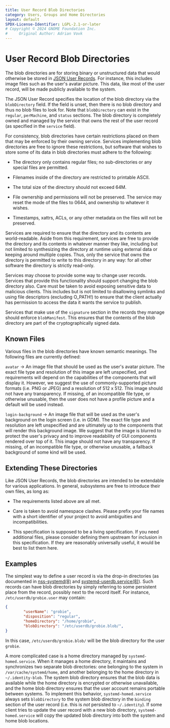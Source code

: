 ```yaml
---
title: User Record Blob Directories
category: Users, Groups and Home Directories
layout: default
SPDX-License-Identifier: LGPL-2.1-or-later
# Copyright © 2024 GNOME Foundation Inc.
#     Original Author: Adrian Vovk
---
```


# User Record Blob Directories

The blob directories are for storing binary or unstructured data that would
otherwise be stored in [JSON User Records](USER_RECORD.md). For instance,
this includes image files such as the user's avatar picture. This data,
like most of the user record, will be made publicly available to the
system.

The JSON User Record specifies the location of the blob directory via the
`blobDirectory` field. If the field is unset, then there is no blob directory
and thus no blob files to look for.  Note that `blobDirectory` can exist in the
`regular`, `perMachine`, and `status` sections. The blob directory is completely
owned and managed by the service that owns the rest of the user record (as
specified in the `service` field).

For consistency, blob directories have certain restrictions placed on them
that may be enforced by their owning service. Services implementing blob
directories are free to ignore these restrictions, but software that wishes
to store some of its data in blob directories must adhere to the following:

* The directory only contains regular files; no sub-directories or any special
  files are permitted.

* Filenames inside of the directory are restricted to printable ASCII.

* The total size of the directory should not exceed 64M.

* File ownership and permissions will not be preserved. The service may reset
  the mode of the files to 0644, and ownership to whatever it wishes.

* Timestamps, xattrs, ACLs, or any other metadata on the files will not be preserved.

Services are required to ensure that the directory and its contents are
world-readable. Aside from this requirement, services are free to provide
the directory and its contents in whatever manner they like, including but
not limited to synthesizing the directory at runtime using external data
or keeping around multiple copies. Thus, only the service that owns the
directory is permitted to write to this directory in any way: for all
other software the directory is strictly read-only.

Services may choose to provide some way to change user records. Services
that provide this functionality should support changing the blob directory also.
Care must be taken to avoid exposing sensitive data to malicious clients. This
includes but is not limited to disallowing symlinks and using file descriptors
(excluding O_PATH!) to ensure that the client actually has permission to access
the data it wants the service to publish.

Services that make use of the `signature` section in the records they manage
should enforce `blobManifest`. This ensures that the contents of the blob directory
are part of the cryptographically signed data.

## Known Files

Various files in the blob directories have known semantic meanings.
The following files are currently defined:

`avatar` → An image file that should be used as the user's avatar picture.
The exact file type and resolution of this image are left unspecified,
and requirements will depend on the capabilities of the components that will
display it. However, we suggest the use of commonly-supported picture formats
(i.e. PNG or JPEG) and a resolution of 512 x 512. This image should not have any
transparency. If missing, of an incompatible file type, or otherwise unusable,
then the user does not have a profile picture and a default will be used instead.

`login-background` → An image file that will be used as the user's background on the
login screen (i.e. in GDM). The exact file type and resolution are left unspecified
and are ultimately up to the components that will render this background image.
We suggest that the image is blurred to protect the user's privacy and to improve
readability of GUI components rendered over top of it. This image should not have any
transparency. If missing, of an incompatible file type, or otherwise unusable, a fallback
background of some kind will be used.

## Extending These Directories

Like JSON User Records, the blob directories are intended to be extendable for
various applications. In general, subsystems are free to introduce their own
files, as long as:

* The requirements listed above are all met.

* Care is taken to avoid namespace clashes. Please prefix your file names with
  a short identifier of your project to avoid ambiguities and incompatibilities.

* This specification is supposed to be a living specification. If you need
  additional files, please consider defining them upstream for inclusion in
  this specification. If they are reasonably universally useful, it would be
  best to list them here.

## Examples

The simplest way to define a user record is via the drop-in directories (as documented
in [nss-systemd(8)](https://www.freedesktop.org/software/systemd/man/latest/nss-systemd.html)
and [systemd-userdb.service(8)](https://www.freedesktop.org/software/systemd/man/latest/systemd-userdbd.service.html)).
Such records can have blob directories by simply referring to some persistent
place from the record, possibly next to the record itself. For instance,
`/etc/userdb/grobie.user` may contain:

```json
{
        "userName": "grobie",
        "disposition": "regular",
        "homeDirectory": "/home/grobie",
        "blobDirectory": "/etc/userdb/grobie.blob/",
}
```

In this case, `/etc/userdb/grobie.blob/` will be the blob directory for the
user `grobie`.

A more complicated case is a home directory managed by `systemd-homed.service`.
When it manages a home directory, it maintains and synchronizes two separate
blob directories: one belonging to the system in `/var/cache/systemd/home`,
and another belonging to the home directory in `~/.identity-blob`. The system
blob directory ensures that the blob data is available while the home directory
is encrypted or otherwise unavailable, and the home blob directory ensures that
the user account remains portable between systems. To implement this behavior,
`systemd-homed.service` always sets `blobDirectory` to the system blob directory
in the `binding` section of the user record (i.e. this is _not_ persisted to
`~/.identity`). If some client tries to update the user record with a new blob
directory, `systemd-homed.service` will copy the updated blob directory into both
the system and home blob locations.
